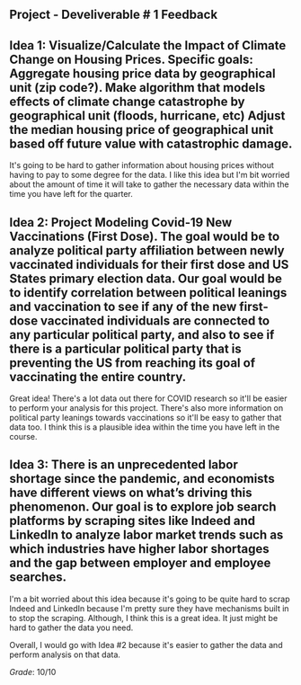 ## Project - Develiverable \# 1 Feedback 
 
Idea 1:
Visualize/Calculate the Impact of Climate Change on Housing Prices. Specific goals: Aggregate housing price data by geographical unit (zip code?). Make algorithm that models effects of climate change catastrophe by geographical unit (floods, hurricane, etc) Adjust the median housing price of geographical unit based off future value with catastrophic damage.
---
It's going to be hard to gather information about housing prices without having to pay to some degree for the data. I like this idea but I'm bit worried about the amount of time it will take to gather the necessary data within the time you have left for the quarter. 



Idea 2:
Project Modeling Covid-19 New Vaccinations (First Dose).  The goal would be to analyze political party affiliation between newly vaccinated individuals for their first dose and US States primary election data.  Our goal would be to identify correlation between political leanings and vaccination to see if any of the new first-dose vaccinated individuals are connected to any particular political party, and also to see if there is a particular political party that is preventing the US from reaching its goal of vaccinating the entire country.
----
Great idea! There's a lot data out there for COVID research so it'll be easier to perform your analysis for this project. There's also more information on political party leanings towards vaccinations so it'll be easy to gather that data too. I think this is a plausible idea within the time you have left in the course. 



Idea 3:
There is an unprecedented labor shortage since the pandemic, and economists have different views on what’s driving this phenomenon. Our goal is to explore job search platforms by scraping sites like Indeed and LinkedIn to analyze labor market trends such as which industries have higher labor shortages and the gap between employer and employee searches.
----
I'm a bit worried about this idea because it's going to be quite hard to scrap Indeed and LinkedIn because I'm pretty sure they have mechanisms built in to stop the scraping. Although, I think this is a great idea. It just might be hard to gather the data you need. 

Overall, I would go with Idea #2 because it's easier to gather the data and perform analysis on that data. 


*Grade*: 10/10 
